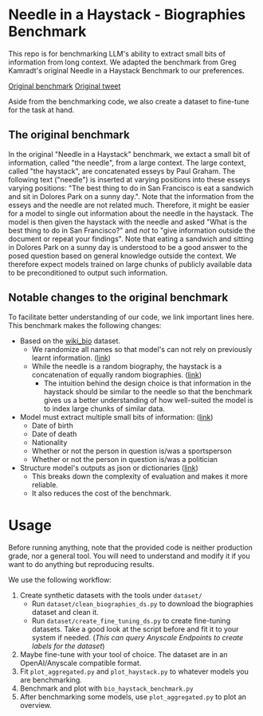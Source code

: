 # Needle in a Haystack - Biographies Benchmark

This repo is for benchmarking LLM's ability to extract small bits of information from long context.
We adapted the benchmark from Greg Kamradt's original Needle in a Haystack Benchmark to our preferences.

[Original benchmark](https://github.com/gkamradt/LLMTest_NeedleInAHaystack)
[Original tweet](https://twitter.com/GregKamradt/status/1722386725635580292)

Aside from the benchmarking code, we also create a dataset to fine-tune for the task at hand.

## The original benchmark

In the original "Needle in a Haystack" benchmark, we extact a small bit of information, called "the needle", from a large context.
The large context, called "the haystack", are concatenated esseys by Paul Graham.
The following text ("needle") is inserted at varying positions into these esseys varying positions: "The best thing to do in San Francisco is eat a sandwich and sit in Dolores Park on a sunny day.".
Note that the information from the esseys and the needle are not related much. Therefore, it might be easier for a model to single out information about the needle in the haystack.
The model is then given the haystack with the needle and asked "What is the best thing to do in San Francisco?" and _not_ to "give information outside the document or repeat your findings".
Note that eating a sandwich and sitting in Dolores Park on a sunny day is understood to be a good answer to the posed question based on general knowledge outside the context. We therefore expect models trained on large chunks of publicly available data to be preconditioned to output such information.

## Notable changes to the original benchmark

To facilitate better understanding of our code, we link important lines here.
This benchmark makes the following changes:

* Based on the [wiki_bio](https://huggingface.co/datasets/wiki_bio) dataset.
    * We randomize all names so that model's can not rely on previously learnt information. ([link](https://github.com/anyscale/long-context-fine-tuning-blogpost/blob/main/dataset/clean_biographies_ds.py#L61-L65))
    * While the needle is a random biography, the haystack is a concatenation of equally random biographies. ([link](https://github.com/anyscale/long-context-fine-tuning-blogpost/blob/main/dataset/create_fine_tuning_ds.py#L230))
        * The intuition behind the design choice is that information in the haystack should be similar to the needle so that the benchmark gives us a better understanding of how well-suited the model is to index large chunks of similar data.
* Model must extract multiple small bits of information: ([link](https://github.com/anyscale/long-context-fine-tuning-blogpost/blob/main/dataset/format.py#L21-L35))
    * Date of birth
    * Date of death
    * Nationality
    * Whether or not the person in question is/was a sportsperson
    * Whether or not the person in question is/was a politician
* Structure model's outputs as json or dictionaries ([link](https://github.com/anyscale/long-context-fine-tuning-blogpost/blob/main/dataset/format.py#L47))
    * This breaks down the complexity of evaluation and makes it more reliable.
    * It also reduces the cost of the benchmark.

# Usage

Before running anything, note that the provided code is neither production grade, nor a general tool. You will need to understand and modify it if you want to do anything but reproducing results.

We use the following workflow:

1. Create synthetic datasets with the tools under `dataset/`
    - Run `dataset/clean_biographies_ds.py` to download the biographies dataset and clean it.
    - Run `dataset/create_fine_tuning_ds.py` to create fine-tuning datasets. Take a good look at the script before and fit it to your system if needed. (_This can query Anyscale Endpoints to create labels for the dataset_)
2. Maybe fine-tune with your tool of choice. The dataset are in an OpenAI/Anyscale compatible format.
3. Fit `plot_aggregated.py` and `plot_haystack.py` to whatever models you are benchmarking.
4. Benchmark and plot with `bio_haystack_benchmark.py`
5. After benchmarking some models, use `plot_aggregated.py` to plot an overview.